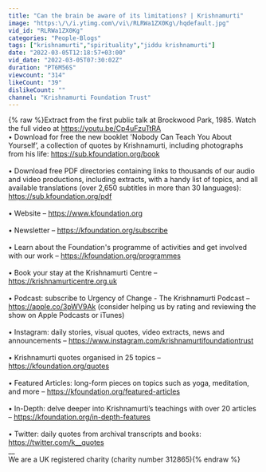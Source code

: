 ```yaml
---
title: "Can the brain be aware of its limitations? | Krishnamurti"
image: "https:\/\/i.ytimg.com\/vi\/RLRWa1ZX0Kg\/hqdefault.jpg"
vid_id: "RLRWa1ZX0Kg"
categories: "People-Blogs"
tags: ["krishnamurti","spirituality","jiddu krishnamurti"]
date: "2022-03-05T12:18:57+03:00"
vid_date: "2022-03-05T07:30:02Z"
duration: "PT6M56S"
viewcount: "314"
likeCount: "39"
dislikeCount: ""
channel: "Krishnamurti Foundation Trust"
---
```

{% raw %}Extract from the first public talk at Brockwood Park, 1985. Watch the full video at <a rel="nofollow" target="blank" href="https://youtu.be/Cp4uFzuTtRA">https://youtu.be/Cp4uFzuTtRA</a><br />• Download for free the new booklet 'Nobody Can Teach You About Yourself’, a collection of quotes by Krishnamurti, including photographs from his life: <a rel="nofollow" target="blank" href="https://sub.kfoundation.org/book">https://sub.kfoundation.org/book</a><br /><br />• Download free PDF directories containing links to thousands of our audio and video productions, including extracts, with a handy list of topics, and all available translations (over 2,650 subtitles in more than 30 languages): <a rel="nofollow" target="blank" href="https://sub.kfoundation.org/pdf">https://sub.kfoundation.org/pdf</a><br /><br />• Website – <a rel="nofollow" target="blank" href="https://www.kfoundation.org">https://www.kfoundation.org</a><br /><br />• Newsletter – <a rel="nofollow" target="blank" href="https://kfoundation.org/subscribe">https://kfoundation.org/subscribe</a><br /><br />• Learn about the Foundation's programme of activities and get involved with our work – <a rel="nofollow" target="blank" href="https://kfoundation.org/programmes">https://kfoundation.org/programmes</a><br /><br />• Book your stay at the Krishnamurti Centre – <a rel="nofollow" target="blank" href="https://krishnamurticentre.org.uk">https://krishnamurticentre.org.uk</a><br /><br />• Podcast: subscribe to Urgency of Change - The Krishnamurti Podcast – <a rel="nofollow" target="blank" href="https://apple.co/3pWV9Ak">https://apple.co/3pWV9Ak</a> (consider helping us by rating and reviewing the show on Apple Podcasts or iTunes)<br /><br />• Instagram: daily stories, visual quotes, video extracts, news and announcements – <a rel="nofollow" target="blank" href="https://www.instagram.com/krishnamurtifoundationtrust">https://www.instagram.com/krishnamurtifoundationtrust</a><br /><br />• Krishnamurti quotes organised in 25 topics – <a rel="nofollow" target="blank" href="https://kfoundation.org/quotes">https://kfoundation.org/quotes</a><br /><br />• Featured Articles: long-form pieces on topics such as yoga, meditation, and more – <a rel="nofollow" target="blank" href="https://kfoundation.org/featured-articles">https://kfoundation.org/featured-articles</a><br /><br />• In-Depth: delve deeper into Krishnamurti’s teachings with over 20 articles – <a rel="nofollow" target="blank" href="https://kfoundation.org/in-depth-features">https://kfoundation.org/in-depth-features</a><br /><br />• Twitter: daily quotes from archival transcripts and books: <a rel="nofollow" target="blank" href="https://twitter.com/k__quotes">https://twitter.com/k__quotes</a><br />__<br />We are a UK registered charity (charity number 312865){% endraw %}

